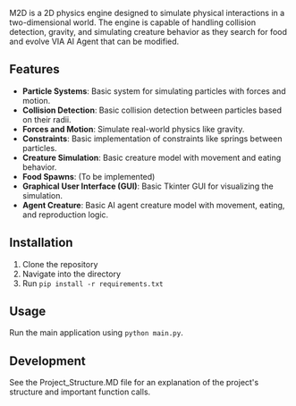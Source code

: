 
M2D is a 2D physics engine designed to simulate physical interactions in a two-dimensional world. The engine is capable of handling collision detection, gravity, and simulating creature behavior as they search for food and evolve VIA AI Agent that can be modified.

## Features
- **Particle Systems**: Basic system for simulating particles with forces and motion.
- **Collision Detection**: Basic collision detection between particles based on their radii.
- **Forces and Motion**: Simulate real-world physics like gravity.
- **Constraints**: Basic implementation of constraints like springs between particles.
- **Creature Simulation**: Basic creature model with movement and eating behavior.
- **Food Spawns**: (To be implemented)
- **Graphical User Interface (GUI)**: Basic Tkinter GUI for visualizing the simulation.
- **Agent Creature**: Basic AI agent creature model with movement, eating, and reproduction logic.

## Installation
1. Clone the repository
2. Navigate into the directory
3. Run `pip install -r requirements.txt`

## Usage
Run the main application using `python main.py`.

## Development
See the Project_Structure.MD file for an explanation of the project's structure and important function calls.
